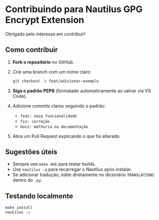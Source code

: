# Contribuindo para Nautilus GPG Encrypt Extension

Obrigado pelo interesse em contribuir!

## Como contribuir

1. **Fork o repositório** no GitHub.
2. Crie uma branch com um nome claro:

    ```bash
    git checkout -b feat/adicionar-exemplo
    ```

3. **Siga o padrão PEP8** (formatado automaticamente ao salvar via VS Code).
4. Adicione commits claros seguindo o padrão:
    - `feat: nova funcionalidade`
    - `fix: correção`
    - `docs: melhoria na documentação`
5. Abra um Pull Request explicando o que foi alterado.

## Sugestões úteis

- Sempre use `make deb` para testar builds.
- Use `nautilus -q` para recarregar o Nautilus após instalar.
- Se adicionar tradução, edite diretamente no dicionário `TRANSLATIONS` dentro do `.py`.

## Testando localmente

```bash
make install
nautilus -q
```
